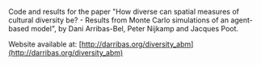 Code and results for the paper "How diverse can spatial measures of cultural
diversity be? - Results from Monte Carlo simulations of an agent-based model",
by Dani Arribas-Bel, Peter Nijkamp and Jacques Poot.

Website available at: [http://darribas.org/diversity_abm](http://darribas.org/diversity_abm)
